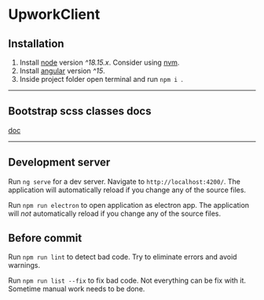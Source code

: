 # UpworkClient

## Installation

1. Install [node](https://nodejs.org/en) version _^18.15.x_. Consider using [nvm](https://github.com/nvm-sh/nvm).
2. Install [angular](https://angular.io/guide/setup-local) version _^15_.
3. Inside project folder open terminal and run `npm i `.

---

## Bootstrap scss classes docs

[doc](https://getbootstrap.com/docs/4.0/getting-started/introduction/)

---

## Development server

Run `ng serve` for a dev server. Navigate to `http://localhost:4200/`. The application will automatically reload if you change any of the source files.

Run `npm run electron` to open application as electron app. The application will _not_ automatically reload if you change any of the source files.

## Before commit

Run `npm run lint` to detect bad code. Try to eliminate errors and avoid warnings.

Run `npm run list --fix` to fix bad code. Not everything can be fix with it. Sometime manual work needs to be done.
